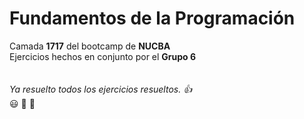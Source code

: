 # Fundamentos de la Programación
Camada <b>1717</b> del bootcamp de <b>NUCBA</b>
<br>
Ejercicios hechos en conjunto por el <b>Grupo 6</b>
<br>
<br>
<br>
<i>Ya resuelto todos los ejercicios resueltos. 👍 </i>
<br>
:smiley: :muscle: :rocket:
